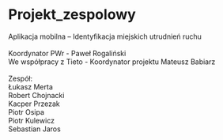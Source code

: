 # Projekt_zespolowy
Aplikacja mobilna – Identyfikacja miejskich utrudnień ruchu<br><br>
Koordynator PWr - Paweł Rogaliński <br>
We współpracy z Tieto - Koordynator projektu Mateusz Babiarz
<br><br>
Zespół:<br>
Łukasz Merta<br>
Robert Chojnacki<br>
Kacper Przezak<br>
Piotr Osipa<br>
Piotr Kulewicz<br>
Sebastian Jaros
